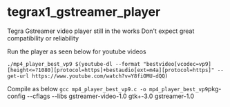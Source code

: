 # tegrax1_gstreamer_player

Tegra Gstreamer video player still in the works
Don't expect great compatibility or reliability

Run the player as seen below for youtube videos

`./mp4_player_best_vp9 $(youtube-dl --format "bestvideo[vcodec=vp9][height<=?1080][protocol=https]+bestaudio[ext=m4a][protocol=https]" --get-url https://www.youtube.com/watch?v=Y8fiOMU-dQQ)`

Compile as below
` gcc mp4_player_best_vp9.c -o mp4_player_best_vp9 `pkg-config --cflags --libs gstreamer-video-1.0 gtk+-3.0 gstreamer-1.0` `
